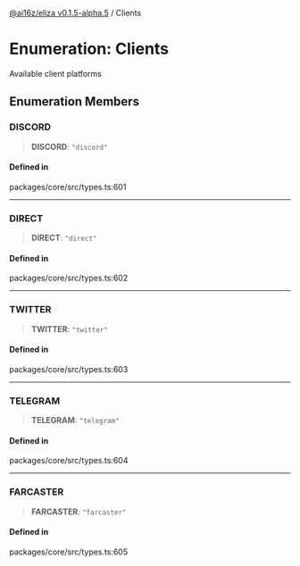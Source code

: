 [@ai16z/eliza v0.1.5-alpha.5](../index.md) / Clients

# Enumeration: Clients

Available client platforms

## Enumeration Members

### DISCORD

> **DISCORD**: `"discord"`

#### Defined in

packages/core/src/types.ts:601

***

### DIRECT

> **DIRECT**: `"direct"`

#### Defined in

packages/core/src/types.ts:602

***

### TWITTER

> **TWITTER**: `"twitter"`

#### Defined in

packages/core/src/types.ts:603

***

### TELEGRAM

> **TELEGRAM**: `"telegram"`

#### Defined in

packages/core/src/types.ts:604

***

### FARCASTER

> **FARCASTER**: `"farcaster"`

#### Defined in

packages/core/src/types.ts:605
